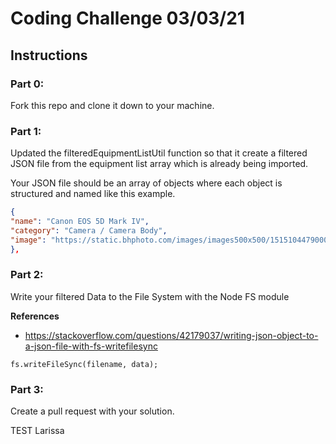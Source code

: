 # Coding Challenge 03/03/21

## Instructions

### Part 0:

Fork this repo and clone it down to your machine.

### Part 1:

Updated the filteredEquipmentListUtil function so that it create a filtered JSON file from the equipment list array which is already being imported.

Your JSON file should be an array of objects where each object is structured and named like this example.

```JSON
{
"name": "Canon EOS 5D Mark IV",
"category": "Camera / Camera Body",
"image": "https://static.bhphoto.com/images/images500x500/1515104479000_1274705.jpg"
},
```

### Part 2:

Write your filtered Data to the File System with the Node FS module

**References**

- https://stackoverflow.com/questions/42179037/writing-json-object-to-a-json-file-with-fs-writefilesync

`fs.writeFileSync(filename, data);`

### Part 3:

Create a pull request with your solution.


TEST Larissa 
